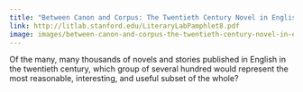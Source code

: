 ```yaml
---
title: "Between Canon and Corpus: The Twentieth Century Novel in English"
link: http://litlab.stanford.edu/LiteraryLabPamphlet8.pdf
image: images/between-canon-and-corpus-the-twentieth-century-novel-in-english.png
---
```

Of the many, many thousands of novels and stories published in English in the twentieth century, which group of several hundred would represent the most reasonable, interesting, and useful subset of the whole?
